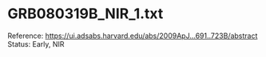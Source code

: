 # GRB080319B_NIR_1.txt

Reference: https://ui.adsabs.harvard.edu/abs/2009ApJ...691..723B/abstract
Status: Early, NIR